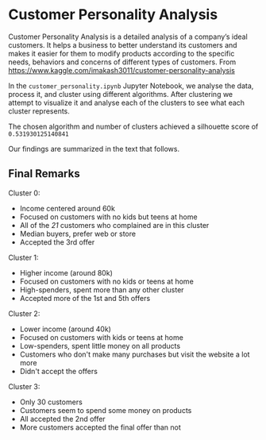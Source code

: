 # Customer Personality Analysis

Customer Personality Analysis is a detailed analysis of a company’s ideal customers. It helps a business to better understand its customers and makes it easier for them to modify products according to the specific needs, behaviors and concerns of different types of customers. From https://www.kaggle.com/imakash3011/customer-personality-analysis

In the `customer_personality.ipynb` Jupyter Notebook, we analyse the data, process it, and cluster using different algorithms. After clustering we attempt to visualize it and analyse each of the clusters to see what each cluster represents.

The chosen algorithm and number of clusters achieved a silhouette score of `0.531930125140841`

Our findings are summarized in the text that follows.

## Final Remarks
Cluster 0:
- Income centered around 60k
- Focused on customers with no kids but teens at home
- All of the _21_ customers who complained are in this cluster
- Median buyers, prefer web or store
- Accepted the 3rd offer

Cluster 1:
- Higher income (around 80k)
- Focused on customers with no kids or teens at home
- High-spenders, spent more than any other cluster
- Accepted more of the 1st and 5th offers

Cluster 2:
- Lower income (around 40k)
- Focused on customers with kids or teens at home
- Low-spenders, spent little money on all products
- Customers who don't make many purchases but visit the website a lot more
- Didn't accept the offers

Cluster 3:
- Only 30 customers
- Customers seem to spend some money on products
- All accepted the 2nd offer
- More customers accepted the final offer than not
